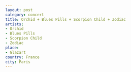 ```yaml
---
layout: post
category: concert
title: Orchid + Blues Pills + Scorpion Child + Zodiac
artists: 
- Orchid
- Blues Pills
- Scorpion Child
- Zodiac
place: 
- Glazart
country: France
city: Paris
---
```


